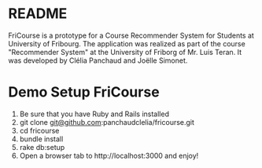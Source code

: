 # README


FriCourse is a prototype for a Course Recommender System for Students at University of Fribourg.
The application was realized as part of the course "Recommender System" at the University of Friborg of Mr. Luis Teran. It was developed by Clélia Panchaud and Joëlle Simonet.

# Demo Setup FriCourse

1. Be sure that you have Ruby and Rails installed
2. git clone git@github.com:panchaudclelia/fricourse.git
3. cd fricourse
5. bundle install
6. rake db:setup
7. Open a browser tab to http://localhost:3000 and enjoy!
